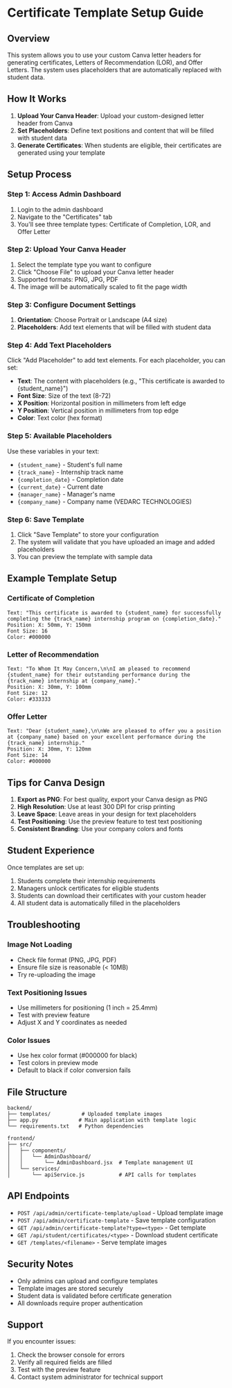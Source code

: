 # Certificate Template Setup Guide

## Overview

This system allows you to use your custom Canva letter headers for generating certificates, Letters of Recommendation (LOR), and Offer Letters. The system uses placeholders that are automatically replaced with student data.

## How It Works

1. **Upload Your Canva Header**: Upload your custom-designed letter header from Canva
2. **Set Placeholders**: Define text positions and content that will be filled with student data
3. **Generate Certificates**: When students are eligible, their certificates are generated using your template

## Setup Process

### Step 1: Access Admin Dashboard
1. Login to the admin dashboard
2. Navigate to the "Certificates" tab
3. You'll see three template types: Certificate of Completion, LOR, and Offer Letter

### Step 2: Upload Your Canva Header
1. Select the template type you want to configure
2. Click "Choose File" to upload your Canva letter header
3. Supported formats: PNG, JPG, PDF
4. The image will be automatically scaled to fit the page width

### Step 3: Configure Document Settings
1. **Orientation**: Choose Portrait or Landscape (A4 size)
2. **Placeholders**: Add text elements that will be filled with student data

### Step 4: Add Text Placeholders
Click "Add Placeholder" to add text elements. For each placeholder, you can set:

- **Text**: The content with placeholders (e.g., "This certificate is awarded to {student_name}")
- **Font Size**: Size of the text (8-72)
- **X Position**: Horizontal position in millimeters from left edge
- **Y Position**: Vertical position in millimeters from top edge
- **Color**: Text color (hex format)

### Step 5: Available Placeholders
Use these variables in your text:
- `{student_name}` - Student's full name
- `{track_name}` - Internship track name
- `{completion_date}` - Completion date
- `{current_date}` - Current date
- `{manager_name}` - Manager's name
- `{company_name}` - Company name (VEDARC TECHNOLOGIES)

### Step 6: Save Template
1. Click "Save Template" to store your configuration
2. The system will validate that you have uploaded an image and added placeholders
3. You can preview the template with sample data

## Example Template Setup

### Certificate of Completion
```
Text: "This certificate is awarded to {student_name} for successfully completing the {track_name} internship program on {completion_date}."
Position: X: 50mm, Y: 150mm
Font Size: 16
Color: #000000
```

### Letter of Recommendation
```
Text: "To Whom It May Concern,\n\nI am pleased to recommend {student_name} for their outstanding performance during the {track_name} internship at {company_name}."
Position: X: 30mm, Y: 100mm
Font Size: 12
Color: #333333
```

### Offer Letter
```
Text: "Dear {student_name},\n\nWe are pleased to offer you a position at {company_name} based on your excellent performance during the {track_name} internship."
Position: X: 30mm, Y: 120mm
Font Size: 14
Color: #000000
```

## Tips for Canva Design

1. **Export as PNG**: For best quality, export your Canva design as PNG
2. **High Resolution**: Use at least 300 DPI for crisp printing
3. **Leave Space**: Leave areas in your design for text placeholders
4. **Test Positioning**: Use the preview feature to test text positioning
5. **Consistent Branding**: Use your company colors and fonts

## Student Experience

Once templates are set up:
1. Students complete their internship requirements
2. Managers unlock certificates for eligible students
3. Students can download their certificates with your custom header
4. All student data is automatically filled in the placeholders

## Troubleshooting

### Image Not Loading
- Check file format (PNG, JPG, PDF)
- Ensure file size is reasonable (< 10MB)
- Try re-uploading the image

### Text Positioning Issues
- Use millimeters for positioning (1 inch = 25.4mm)
- Test with preview feature
- Adjust X and Y coordinates as needed

### Color Issues
- Use hex color format (#000000 for black)
- Test colors in preview mode
- Default to black if color conversion fails

## File Structure

```
backend/
├── templates/          # Uploaded template images
├── app.py             # Main application with template logic
└── requirements.txt   # Python dependencies

frontend/
├── src/
│   ├── components/
│   │   └── AdminDashboard/
│   │       └── AdminDashboard.jsx  # Template management UI
│   └── services/
│       └── apiService.js           # API calls for templates
```

## API Endpoints

- `POST /api/admin/certificate-template/upload` - Upload template image
- `POST /api/admin/certificate-template` - Save template configuration
- `GET /api/admin/certificate-template?type=<type>` - Get template
- `GET /api/student/certificates/<type>` - Download student certificate
- `GET /templates/<filename>` - Serve template images

## Security Notes

- Only admins can upload and configure templates
- Template images are stored securely
- Student data is validated before certificate generation
- All downloads require proper authentication

## Support

If you encounter issues:
1. Check the browser console for errors
2. Verify all required fields are filled
3. Test with the preview feature
4. Contact system administrator for technical support 